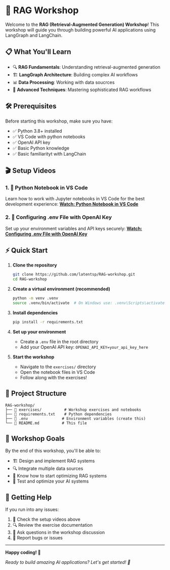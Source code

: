 # 🚀 RAG Workshop

Welcome to the **RAG (Retrieval-Augmented Generation) Workshop**! This workshop will guide you through building powerful AI applications using LangGraph and LangChain.

## 📋 What You'll Learn

- 🔍 **RAG Fundamentals**: Understanding retrieval-augmented generation
- 🏗️ **LangGraph Architecture**: Building complex AI workflows
- 📊 **Data Processing**: Working with data soucrces
- 🎯 **Advanced Techniques**: Mastering sophisticated RAG workflows

## 🛠️ Prerequisites

Before starting this workshop, make sure you have:

- ✅ Python 3.8+ installed
- ✅ VS Code with python notebooks
- ✅ OpenAI API key
- ✅ Basic Python knowledge
- ✅ Basic familiarityt with LangChain

## 🎬 Setup Videos

### 1. 📓 Python Notebook in VS Code
Learn how to work with Jupyter notebooks in VS Code for the best development experience:
**[Watch: Python Notebook in VS Code](https://youtu.be/2FBfy2mgM-0)**

### 2. 🔑 Configuring .env File with OpenAI Key
Set up your environment variables and API keys securely:
**[Watch: Configuring .env File with OpenAI Key](https://youtu.be/-tbfeOBxtIE)**

## ⚡ Quick Start

1. **Clone the repository**
   ```bash
   git clone https://github.com/latentsp/RAG-workshop.git
   cd RAG-workshop
   ```

2. **Create a virtual environment (recommended)**
   ```bash
   python -m venv .venv
   source .venv/bin/activate  # On Windows use: .venv\Scripts\activate
   ```

3. **Install dependencies**
   ```bash
   pip install -r requirements.txt
   ```

4. **Set up your environment**
   - Create a `.env` file in the root directory
   - Add your OpenAI API key: `OPENAI_API_KEY=your_api_key_here`

5. **Start the workshop**
   - Navigate to the `exercises/` directory
   - Open the notebook files in VS Code
   - Follow along with the exercises!

## 📁 Project Structure

```
RAG-workshop/
├── 📁 exercises/          # Workshop exercises and notebooks
├── 📄 requirements.txt    # Python dependencies
├── 📄 .env               # Environment variables (create this)
└── 📄 README.md          # This file
```

## 🎯 Workshop Goals

By the end of this workshop, you'll be able to:

- 🏗️ Design and implement RAG systems
- 🔍 Integrate multiple data sources
- 🚀 Know how to start optimizing RAG systems
- 🧪 Test and optimize your AI systems

## 🤝 Getting Help

If you run into any issues:

1. 📖 Check the setup videos above
2. 🔍 Review the exercise documentation
3. 💬 Ask questions in the workshop discussion
4. 🐛 Report bugs or issues

---

**Happy coding! 🎉**

*Ready to build amazing AI applications? Let's get started! 🚀* 